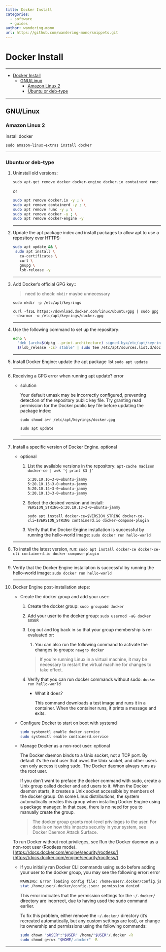 ```yaml
---
title: Docker Install
categories:
  - software
  - guides
author: wandering-mono
url: https://github.com/wandering-mono/snippets.git
---
```


# Docker Install

---

- [Docker Install](#docker-install)
  - [GNU/Linux](#gnulinux)
    - [Amazon Linux 2](#amazon-linux-2)
    - [Ubuntu or deb-type](#ubuntu-or-deb-type)

---

## GNU/Linux

### Amazon Linux 2

install docker

`sudo amazon-linux-extras install docker`

---

### Ubuntu or deb-type

1. Uninstall old versions:

    `sudo apt-get remove docker docker-engine docker.io containerd runc`

    or

    ```bash
    sudo apt remove docker.io -y ; \
    sudo apt remove containerd -y ; \
    sudo apt remove runc -y ; \
    sudo apt remove docker -y ; \
    sudo apt remove docker-engine -y
    ```

    ---

2. Update the apt package index and install packages to allow apt to use a repository over HTTPS:

    ```bash
    sudo apt update && \
     sudo apt install \
       ca-certificates \
       curl \
       gnupg \
       lsb-release -y
    ```

    ---

3. Add Docker’s official GPG key::

    > need to check: `mkdir` maybe unnecessary

    `sudo mkdir -p /etc/apt/keyrings`

    `curl -fsSL https://download.docker.com/linux/ubuntu/gpg | sudo gpg --dearmor -o /etc/apt/keyrings/docker.gpg`

    ---

4. Use the following command to set up the repository:

    ```bash
    echo \
      "deb [arch=$(dpkg --print-architecture) signed-by=/etc/apt/keyrings/docker.gpg] https://download.docker.com/linux/ubuntu \
      $(lsb_release -cs) stable" | sudo tee /etc/apt/sources.list.d/docker.list > /dev/null
    ```

    ---

5. Install Docker Engine:
update the apt package list
`sudo apt update`

   ---

6. Receiving a GPG error when running apt update? error
    - solution

        Your default umask may be incorrectly configured, preventing detection of the repository public key file. Try granting read permission for the Docker public key file before updating the package index:

        `sudo chmod a+r /etc/apt/keyrings/docker.gpg`

        `sudo apt update`

        ---

    ---

7. Install a specific version of Docker Engine. optional
    - optional
        1. List the available versions in the repository:
        `apt-cache madison docker-ce | awk '{ print $3 }’`

            ```bash
            5:20.10.16~3-0~ubuntu-jammy
            5:20.10.15~3-0~ubuntu-jammy
            5:20.10.14~3-0~ubuntu-jammy
            5:20.10.13~3-0~ubuntu-jammy
            ```

        2. Select the desired version and install:
        `VERSION_STRING=5:20.10.13~3-0~ubuntu-jammy`

            `sudo apt install docker-ce=$VERSION_STRING docker-ce-cli=$VERSION_STRING containerd.io docker-compose-plugin`

        3. Verify that the Docker Engine installation is successful by running the hello-world image:
        `sudo docker run hello-world`

    ---

8. To install the latest version, run:
`sudo apt install docker-ce docker-ce-cli containerd.io docker-compose-plugin`

   ---

9. Verify that the Docker Engine installation is successful by running the hello-world image:
`sudo docker run hello-world`

   ---

10. Docker Engine post-installation steps:
    - Create the docker group and add your user:
        1. Create the docker group:
        `sudo groupadd docker`
        2. Add your user to the docker group:
        `sudo usermod -aG docker $USER`
        3. Log out and log back in so that your group membership is re-evaluated or:
            1. You can also run the following command to activate the changes to groups:
            `newgrp docker`

            > If you’re running Linux in a virtual machine, it may be necessary to restart the virtual machine for changes to take effect.

        4. Verify that you can run docker commands without sudo:
           `docker run hello-world`

            - What it does?

                This command downloads a test image and runs it in a container. When the container runs, it prints a message and exits.

    - Configure Docker to start on boot with systemd

        ```bash
        sudo systemctl enable docker.service
        sudo systemctl enable containerd.service
        ```

    - Manage Docker as a non-root user: optional

        The Docker daemon binds to a Unix socket, not a TCP port. By default it’s the root user that owns the Unix socket, and other users can only access it using sudo. The Docker daemon always runs as the root user.

        If you don’t want to preface the docker command with sudo, create a Unix group called docker and add users to it. When the Docker daemon starts, it creates a Unix socket accessible by members of the docker group. On some Linux distributions, the system automatically creates this group when installing Docker Engine using a package manager. In that case, there is no need for you to manually create the group.

        > The docker group grants root-level privileges to the user. For details on how this impacts security in your system, see Docker Daemon Attack Surface.

    To run Docker without root privileges, see Run the Docker daemon as a non-root user (Rootless mode).
        [https://docs.docker.com/engine/security/rootless/](https://docs.docker.com/engine/security/rootless/)

    - If you initially ran Docker CLI commands using sudo before adding your user to the docker group, you may see the following error: error

        ```bash
        WARNING: Error loading config file: /home/user/.docker/config.json -
        stat /home/user/.docker/config.json: permission denied
        ```

        This error indicates that the permission settings for the `~/.docker/` directory are incorrect, due to having used the sudo command earlier.

        To fix this problem, either remove the `~/.docker/` directory (it’s recreated automatically, but any custom settings are lost), or change its ownership and permissions using the following commands:

        ```bash
        sudo chown "$USER":"$USER" /home/"$USER"/.docker -R
        sudo chmod g+rwx "$HOME/.docker" -R
        ```

---
